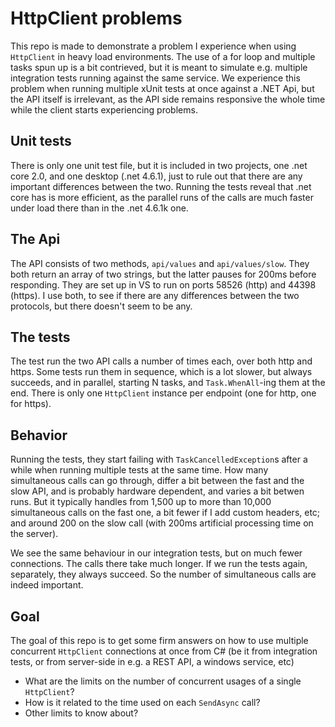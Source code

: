 # HttpClient problems

This repo is made to demonstrate a problem I experience when using `HttpClient` in heavy load environments. The use of a for loop and multiple tasks spun up is a bit contrieved, but it is meant to simulate e.g. multiple integration tests running against the same service. We experience this problem when running multiple
xUnit tests at once against a .NET Api, but the API itself is irrelevant, as the API side remains responsive the whole time while the client starts experiencing
problems.

## Unit tests

There is only one unit test file, but it is included in two projects, one .net core 2.0, and one desktop (.net 4.6.1), just to rule out that there are any
important differences between the two. Running the tests reveal that .net core has is more efficient, as the parallel runs of the calls are much faster under load there than in the .net 4.6.1k one.

## The Api

The API consists of two methods, `api/values` and `api/values/slow`. They both return an array of two strings, but the latter pauses for 200ms before responding. They are set up in VS to run on ports 58526 (http)  and 44398 (https). I use both, to see if there are any differences between the two protocols, but there doesn't seem to be any.

## The tests

The test run the two API calls a number of times each, over both http and https. Some tests run them in sequence, which is a lot slower, but always succeeds, and in parallel, starting N tasks, and `Task.WhenAll`-ing them at the end.
There is only one `HttpClient` instance per endpoint (one for http, one for https).

## Behavior

Running the tests, they start failing with `TaskCancelledException`s after a while when running multiple tests at the same time. How many simultaneous calls can go through, differ a bit between the fast and the slow API, and is probably hardware dependent, and varies a bit betwen runs. But it typically handles from 1,500 up to more than 10,000 simultaneous calls on the fast one, a bit fewer if I add custom headers, etc; and around 200 on the slow call (with 200ms artificial processing time on the server).

We see the same behaviour in our integration tests, but on much fewer connections. The calls there take much longer. If we run the tests again, separately, they always succeed. So the number of simultaneous calls are indeed important.

## Goal

The goal of this repo is to get some firm answers on how to use multiple concurrent `HttpClient` connections at once from C# (be it from integration tests, or from server-side in e.g. a REST API, a windows service, etc)

* What are the limits on the number of concurrent usages of a single `HttpClient`?
* How is it related to the time used on each `SendAsync` call?
* Other limits to know about?